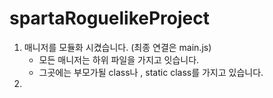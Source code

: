 # spartaRoguelikeProject
1. 매니저를 모듈화 시켰습니다. (최종 연결은 main.js)
    - 모든 매니저는 하위 파일을 가지고 잇습니다.
    - 그곳에는 부모가될 class나 , static class를 가지고 있습니다.
2.